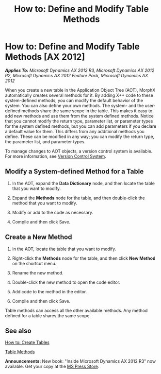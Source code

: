 ﻿---
title: 'How to: Define and Modify Table Methods'
TOCTitle: 'How to: Define and Modify Table Methods'
ms:assetid: 66389832-d1d7-4d79-a943-1fecd527f289
ms:mtpsurl: https://msdn.microsoft.com/en-us/library/Aa653071(v=AX.60)
ms:contentKeyID: 35244698
ms.date: 05/18/2015
mtps_version: v=AX.60
---

# How to: Define and Modify Table Methods [AX 2012]


_**Applies To:** Microsoft Dynamics AX 2012 R3, Microsoft Dynamics AX 2012 R2, Microsoft Dynamics AX 2012 Feature Pack, Microsoft Dynamics AX 2012_

When you create a new table in the Application Object Tree (AOT), MorphX automatically creates several methods for it. By adding X++ code to these system-defined methods, you can modify the default behavior of the system. You can also define your own methods. The system- and the user-defined methods share the same scope in the table. This makes it easy to add new methods and use them from the system defined methods. Notice that you cannot modify the return type, parameter list, or parameter types for the system defined methods, but you can add parameters if you declare a default value for them. This differs from any additional methods you define. These can be modified in any way; you can modify the return type, the parameter list, and parameter types.

To manage changes to AOT objects, a version control system is available. For more information, see [Version Control System](version-control-system.md).

## Modify a System-defined Method for a Table

1.  In the AOT, expand the **Data Dictionary** node, and then locate the table that you want to modify.

2.  Expand the **Methods** node for the table, and then double-click the method that you want to modify.

3.  Modify or add to the code as necessary.

4.  Compile and then click Save.

## Create a New Method

1.  In the AOT, locate the table that you want to modify.

2.  Right-click the **Methods** node for the table, and then click **New Method** on the shortcut menu.

3.  Rename the new method.

4.  Double-click the new method to open the code editor.

5.  Add code to the method in the editor.

6.  Compile and then click Save.

Table methods can access all the other available methods. Any method defined for a table shares the same scope.

## See also

[How to: Create Tables](how-to-create-tables.md)

[Table Methods](https://msdn.microsoft.com/en-us/library/aa625830\(v=ax.60\))

  
**Announcements:** New book: "Inside Microsoft Dynamics AX 2012 R3" now available. Get your copy at the [MS Press Store](https://www.microsoftpressstore.com/store/inside-microsoft-dynamics-ax-2012-r3-9780735685109).

